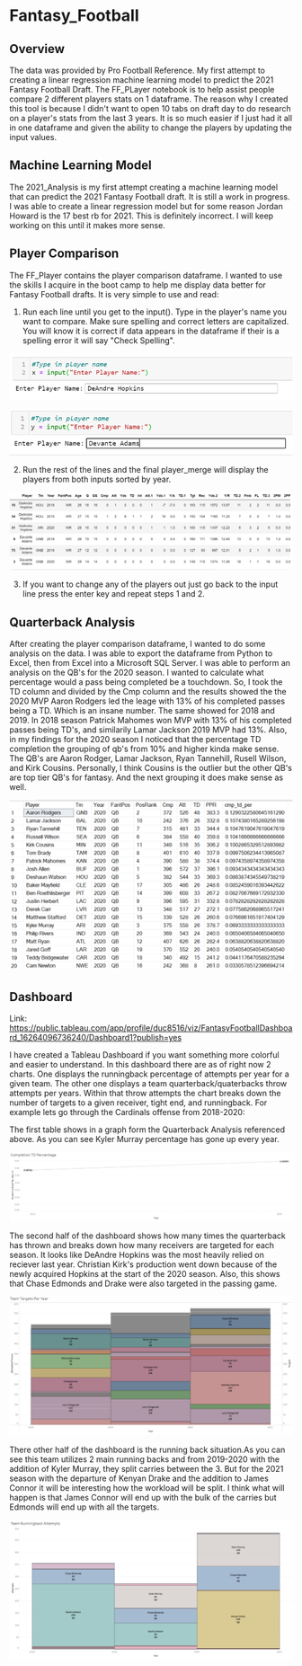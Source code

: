 # Fantasy_Football

## Overview
The data was provided by Pro Football Reference. My first attempt to creating a linear regression machine learning model to predict the 2021 Fantasy Football Draft. The FF_PLayer notebook is to help assist people compare 2 different players stats on 1 dataframe. The reason why I created this tool is because I didn't want to open 10 tabs on draft day to do research on a player's stats from the last 3 years. It is so much easier if I just had it all in one dataframe and given the ability to change the players by updating the input values. 

## Machine Learning Model
The 2021_Analysis is my first attempt creating a machine learning model that can predict the 2021 Fantasy Football draft. It is still a work in progress. I was able to create a linear regression model but for some reason Jordan Howard is the 17 best rb for 2021. This is definitely incorrect. I will keep working on this until it makes more sense.

## Player Comparison 
The FF_Player contains the player comparison dataframe. I wanted to use the skills I acquire in the boot camp to help me display data better for Fantasy Football drafts. It is very simple to use and read:

   1. Run each line until you get to the input(). Type in the player's name you want to compare. Make sure spelling and correct letters are capitalized. You will know it is correct if data appears in the dataframe if their is a spelling error it will say "Check Spelling".

   ![Image](https://github.com/ducluu27/Fantasy_Football/blob/main/Images/input1.png)

   ![Image](https://github.com/ducluu27/Fantasy_Football/blob/main/Images/input2.png)

   2. Run the rest of the lines and the final player_merge will display the players from both inputs sorted by year.

   ![Image](https://github.com/ducluu27/Fantasy_Football/blob/main/Images/final.png)

   3. If you want to change any of the players out just go back to the input line press the enter key and repeat steps 1 and 2.

## Quarterback Analysis
After creating the player comparison dataframe, I wanted to do some analysis on the data. I was able to export the dataframe from Python to Excel, then from Excel into a Microsoft SQL Server. I was able to perform an analysis on the QB's for the 2020 season. I wanted to calculate what percentage would a pass being completed be a touchdown. So, I took the TD column and divided by the Cmp column and the results showed the the 2020 MVP Aaron Rodgers led the leage with 13% of his completed passes being a TD. Which is an insane number. The same showed for 2018 and 2019. In 2018 season Patrick Mahomes won MVP with 13% of his completed passes being TD's, and similarily Lamar Jackson 2019 MVP had 13%. Also, in my findings for the 2020 season I noticed that the percentage TD completion the grouping of qb's from 10% and higher kinda make sense. The QB's are Aaron Rodger, Lamar Jackson, Ryan Tannehill, Rusell Wilson, and Kirk Cousins. Personally, I think Cousins is the outlier but the other QB's are top tier QB's for fantasy. And the next grouping it does make sense as well. 

   ![Image](https://github.com/ducluu27/Fantasy_Football/blob/main/Images/QB_Analysis_SQL.png)
   
## Dashboard

Link: https://public.tableau.com/app/profile/duc8516/viz/FantasyFootballDashboard_16264096736240/Dashboard1?publish=yes 

I have created a Tableau Dashboard if you want something more colorful and easier to understand. In this dashboard there are as of right now 2 charts. One displays the runningback percentage of attempts per year for a given team. The other one displays a team quarterback/quaterbacks throw attempts per years. Within that throw attempts the chart breaks down the number of targets to a given receiver, tight end, and runningback. For example lets go through the Cardinals offense from 2018-2020:

   The first table shows in a graph form the Quarterback Analysis referenced above. As you can see Kyler Murray percentage has gone up every year. 

   ![Image](https://github.com/ducluu27/Fantasy_Football/blob/main/Images/QB_Tableau.png)

   The second half of the dashboard shows how many times the quarterback has thrown and breaks down how many receivers are targeted for each season. It looks like DeAndre Hopkins was the most heavily relied on reciever last year. Christian Kirk's production went down because of the newly acquired Hopkins at the start of the 2020 season. Also, this shows that Chase Edmonds and Drake were also targeted in the passing game. 


   ![Image](https://github.com/ducluu27/Fantasy_Football/blob/main/Images/Targetsv2.png)


   There other half of the dashboard is the running back situation.As you can see this team utilizes 2 main running backs and from 2019-2020 with the addition of Kyler Murray, they split carries between the 3. But for the 2021 season with the departure of Kenyan Drake and the addition to James Connor it will be interesting how the workload will be split. I think what will happen is that James Connor will end up with the bulk of the carries but Edmonds will end up with all the targets.

   ![Image](https://github.com/ducluu27/Fantasy_Football/blob/main/Images/Attemptsv2.png)

   

   
